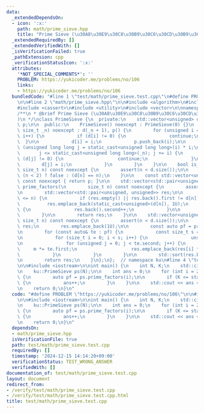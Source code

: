```yaml
---
data:
  _extendedDependsOn:
  - icon: ':x:'
    path: math/prime_sieve.hpp
    title: "Prime Sieve (\u30A8\u30E9\u30C8\u30B9\u30C6\u30CD\u30B9\u306E\u7BE9)"
  _extendedRequiredBy: []
  _extendedVerifiedWith: []
  _isVerificationFailed: true
  _pathExtension: cpp
  _verificationStatusIcon: ':x:'
  attributes:
    '*NOT_SPECIAL_COMMENTS*': ''
    PROBLEM: https://yukicoder.me/problems/no/106
    links:
    - https://yukicoder.me/problems/no/106
  bundledCode: "#line 1 \"test/math/prime_sieve.test.cpp\"\n#define PROBLEM \"https://yukicoder.me/problems/no/106\"\
    \n\n#line 2 \"math/prime_sieve.hpp\"\n\n#include <algorithm>\n#include <array>\n\
    #include <cassert>\n#include <utility>\n#include <vector>\n\nnamespace ku {\n\
    /**\n * @brief Prime Sieve (\u30A8\u30E9\u30C8\u30B9\u30C6\u30CD\u30B9\u306E\u7BE9\
    )\n */\nclass PrimeSieve {\n  private:\n    std::vector<unsigned> d;\n    std::vector<unsigned>\
    \ p;\n\n  public:\n    PrimeSieve() noexcept : PrimeSieve(0) {}\n    PrimeSieve(const\
    \ size_t _n) noexcept : d(_n + 1), p() {\n        for (unsigned i = 2; i <= static_cast<unsigned>(_n);\
    \ i++) {\n            if (d[i] != 0) {\n                continue;\n          \
    \  }\n\n            d[i] = i;\n            p.push_back(i);\n\n            for\
    \ (unsigned long long j = static_cast<unsigned long long>(i) * i;\n          \
    \       j <= static_cast<unsigned long long>(_n); j += i) {\n                if\
    \ (d[j] != 0) {\n                    continue;\n                }\n\n        \
    \        d[j] = i;\n            }\n        }\n    }\n\n    bool is_prime(const\
    \ size_t n) const noexcept {\n        assert(n < d.size());\n\n        return\
    \ (n < 2) ? false : (d[n] == n);\n    }\n\n    const std::vector<unsigned>& get_primes()\
    \ const noexcept { return p; }\n\n    std::vector<std::pair<unsigned, unsigned>>\
    \ prime_factors(\n        size_t n) const noexcept {\n        assert(n < d.size());\n\
    \n        std::vector<std::pair<unsigned, unsigned>> res;\n\n        while (2\
    \ <= n) {\n            if (res.empty() || res.back().first != d[n]) {\n      \
    \          res.emplace_back(static_cast<unsigned>(d[n]), 1U);\n            } else\
    \ {\n                res.back().second++;\n            }\n\n            n /= d[n];\n\
    \        }\n\n        return res;\n    }\n\n    std::vector<unsigned> divisors(const\
    \ size_t n) const noexcept {\n        assert(n < d.size());\n\n        std::vector<unsigned>\
    \ res;\n        res.emplace_back(1U);\n\n        const auto pf = prime_factors(n);\n\
    \n        for (const auto& te : pf) {\n            const size_t s = res.size();\n\
    \n            for (size_t i = 0; i < s; i++) {\n                unsigned m = 1U;\n\
    \n                for (unsigned j = 0; j < te.second; j++) {\n               \
    \     m *= te.first;\n                    res.emplace_back(res[i] * m);\n    \
    \            }\n            }\n        }\n\n        std::sort(res.begin(), res.end());\n\
    \n        return res;\n    }\n};\n};  // namespace ku\n#line 4 \"test/math/prime_sieve.test.cpp\"\
    \n\n#include <iostream>\n\nint main() {\n    int N, K;\n    std::cin >> N >> K;\n\
    \n    ku::PrimeSieve ps(N);\n\n    int ans = 0;\n    for (int i = 2; i <= N; i++)\
    \ {\n        auto pf = ps.prime_factors(i);\n\n        if (K <= static_cast<int>(pf.size()))\
    \ {\n            ans++;\n        }\n    }\n\n    std::cout << ans << \"\\n\";\n\
    \n    return 0;\n}\n"
  code: "#define PROBLEM \"https://yukicoder.me/problems/no/106\"\n\n#include \"../../math/prime_sieve.hpp\"\
    \n\n#include <iostream>\n\nint main() {\n    int N, K;\n    std::cin >> N >> K;\n\
    \n    ku::PrimeSieve ps(N);\n\n    int ans = 0;\n    for (int i = 2; i <= N; i++)\
    \ {\n        auto pf = ps.prime_factors(i);\n\n        if (K <= static_cast<int>(pf.size()))\
    \ {\n            ans++;\n        }\n    }\n\n    std::cout << ans << \"\\n\";\n\
    \n    return 0;\n}\n"
  dependsOn:
  - math/prime_sieve.hpp
  isVerificationFile: true
  path: test/math/prime_sieve.test.cpp
  requiredBy: []
  timestamp: '2024-12-15 14:14:20+09:00'
  verificationStatus: TEST_WRONG_ANSWER
  verifiedWith: []
documentation_of: test/math/prime_sieve.test.cpp
layout: document
redirect_from:
- /verify/test/math/prime_sieve.test.cpp
- /verify/test/math/prime_sieve.test.cpp.html
title: test/math/prime_sieve.test.cpp
---
```

